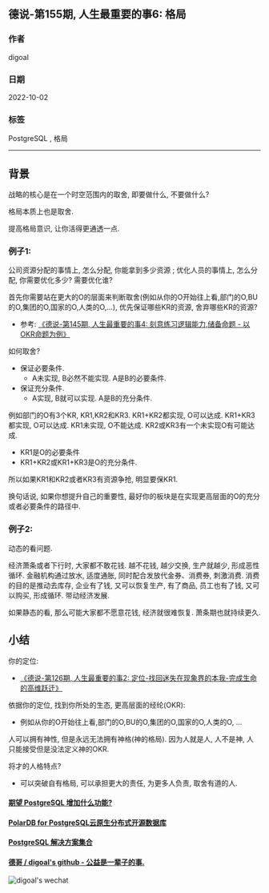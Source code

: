 ## 德说-第155期, 人生最重要的事6: 格局  
                        
### 作者                        
digoal                        
                        
### 日期                        
2022-10-02                     
                        
### 标签                        
PostgreSQL , 格局              
                        
----                        
                        
## 背景        
    
战略的核心是在一个时空范围内的取舍, 即要做什么, 不要做什么?   
  
格局本质上也是取舍.   
  
提高格局意识, 让你活得更通透一点.     
  
### 例子1:   
  
公司资源分配的事情上, 怎么分配, 你能拿到多少资源 ; 优化人员的事情上, 怎么分配, 你需要优化多少? 需要优化谁?    
  
首先你需要站在更大的O的层面来判断取舍(例如从你的O开始往上看,部门的O,BU的O,集团的O,国家的O,人类的O,...), 优先保证哪些KR的资源, 舍弃哪些KR的资源?   
- 参考: [《德说-第145期, 人生最重要的事4: 刻意练习逻辑能力,储备命题 - 以OKR命题为例》](../202209/20220917_01.md)    
  
如何取舍?   
- 保证必要条件.   
    - A未实现, B必然不能实现. A是B的必要条件.   
- 保证充分条件.   
    - A实现, B就可以实现. A是B的充分条件.   
  
例如部门的O有3个KR, KR1,KR2和KR3. KR1+KR2都实现, O可以达成. KR1+KR3都实现, O可以达成. KR1未实现, O不能达成. KR2或KR3有一个未实现O有可能达成.   
- KR1是O的必要条件  
- KR1+KR2或KR1+KR3是O的充分条件.  
  
所以如果KR1和KR2或者KR3有资源争抢, 明显要保KR1.    
  
换句话说, 如果你想提升自己的重要性, 最好你的板块是在实现更高层面的O的充分或者必要条件的路径中.    
  
  
  
### 例子2:  
  
动态的看问题.    
  
经济萧条或者下行时, 大家都不敢花钱. 越不花钱, 越少交换, 生产就越少, 形成恶性循环. 金融机构通过放水, 适度通胀, 同时配合发放代金券、消费券, 刺激消费. 消费的目的是推动去库存, 企业有了钱, 又可以恢复生产, 有了商品, 员工也有了钱, 又可以购买, 形成循环.  带动经济发展.   
  
如果静态的看, 那么可能大家都不愿意花钱, 经济就很难恢复. 萧条期也就持续更久.     
  
  
## 小结  
  
你的定位:     
- [《德说-第126期, 人生最重要的事2: 定位-找回迷失在现象界的本我-完成生命的高维跃迁》](../202208/20220819_03.md)      
  
依据你的定位, 找到你所处的生态, 更高层面的经纶(OKR):     
- 例如从你的O开始往上看,部门的O,BU的O,集团的O,国家的O,人类的O, ...  
  
人可以拥有神性, 但是永远无法拥有神格(神的格局). 因为人就是人, 人不是神, 人只能接受但是没法定义神的OKR.    
  
将才的人格特点?  
- 可以突破自有格局, 可以承担更大的责任, 为更多人负责, 取舍有道的人.    
  
    
  
#### [期望 PostgreSQL 增加什么功能?](https://github.com/digoal/blog/issues/76 "269ac3d1c492e938c0191101c7238216")
  
  
#### [PolarDB for PostgreSQL云原生分布式开源数据库](https://github.com/ApsaraDB/PolarDB-for-PostgreSQL "57258f76c37864c6e6d23383d05714ea")
  
  
#### [PostgreSQL 解决方案集合](https://yq.aliyun.com/topic/118 "40cff096e9ed7122c512b35d8561d9c8")
  
  
#### [德哥 / digoal's github - 公益是一辈子的事.](https://github.com/digoal/blog/blob/master/README.md "22709685feb7cab07d30f30387f0a9ae")
  
  
![digoal's wechat](../pic/digoal_weixin.jpg "f7ad92eeba24523fd47a6e1a0e691b59")
  
